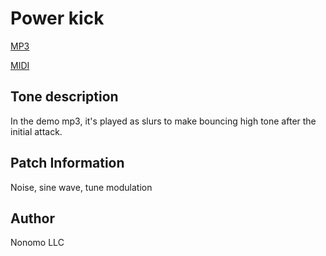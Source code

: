 # Power kick

[MP3](power_kick.mp3)

[MIDI](power_kick.mid)

## Tone description

In the demo mp3, it's played as slurs to make bouncing high tone after the initial attack.

## Patch Information

Noise, sine wave, tune modulation

## Author

Nonomo LLC